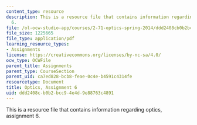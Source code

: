 ```yaml
---
content_type: resource
description: This is a resource file that contains information regarding optics, assignment
  6.
file: /ol-ocw-studio-app/courses/2-71-optics-spring-2014/ddd2408cb0b2bcc94e4d9e88763c4891_MIT2_71S14_HW_6.pdf
file_size: 1225665
file_type: application/pdf
learning_resource_types:
- Assignments
license: https://creativecommons.org/licenses/by-nc-sa/4.0/
ocw_type: OCWFile
parent_title: Assignments
parent_type: CourseSection
parent_uid: ca7ed828-bcb8-feae-0c4e-b4591c4314fe
resourcetype: Document
title: Optics, Assignment 6
uid: ddd2408c-b0b2-bcc9-4e4d-9e88763c4891
---
```

This is a resource file that contains information regarding optics, assignment 6.